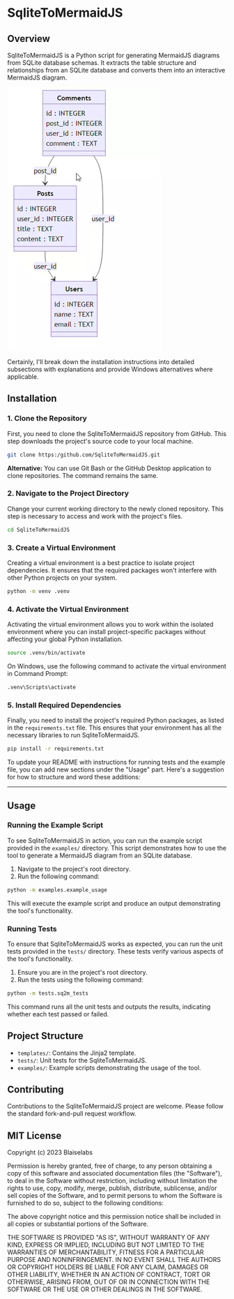 # SqliteToMermaidJS

## Overview

SqliteToMermaidJS is a Python script for generating MermaidJS diagrams from SQLite database schemas. It extracts the table structure and relationships from an SQLite database and converts them into an interactive MermaidJS diagram.

![Animation of user interface](sq2m.webp)

Certainly, I'll break down the installation instructions into detailed subsections with explanations and provide Windows alternatives where applicable.

## Installation

### 1. Clone the Repository

First, you need to clone the SqliteToMermaidJS repository from GitHub. This step downloads the project's source code to your local machine.

```sh
git clone https:/github.com/SqliteToMermaidJS.git
```

**Alternative:** You can use Git Bash or the GitHub Desktop application to clone repositories. The command remains the same.

### 2. Navigate to the Project Directory

Change your current working directory to the newly cloned repository. This step is necessary to access and work with the project's files.

```sh
cd SqliteToMermaidJS
```

### 3. Create a Virtual Environment

Creating a virtual environment is a best practice to isolate project dependencies. It ensures that the required packages won't interfere with other Python projects on your system.

```sh
python -m venv .venv
```

### 4. Activate the Virtual Environment

Activating the virtual environment allows you to work within the isolated environment where you can install project-specific packages without affecting your global Python installation.

```sh
source .venv/bin/activate
```

On Windows, use the following command to activate the virtual environment in Command Prompt:

```sh
.venv\Scripts\activate
```

### 5. Install Required Dependencies

Finally, you need to install the project's required Python packages, as listed in the `requirements.txt` file. This ensures that your environment has all the necessary libraries to run SqliteToMermaidJS.

```sh
pip install -r requirements.txt
```

To update your README with instructions for running tests and the example file, you can add new sections under the "Usage" part. Here's a suggestion for how to structure and word these additions:

---

## Usage

### Running the Example Script

To see SqliteToMermaidJS in action, you can run the example script provided in the `examples/` directory. This script demonstrates how to use the tool to generate a MermaidJS diagram from an SQLite database.

1. Navigate to the project's root directory.
2. Run the following command:

```sh
python -m examples.example_usage
```

This will execute the example script and produce an output demonstrating the tool's functionality.

### Running Tests

To ensure that SqliteToMermaidJS works as expected, you can run the unit tests provided in the `tests/` directory. These tests verify various aspects of the tool's functionality.

1. Ensure you are in the project's root directory.
2. Run the tests using the following command:

```sh
python -m tests.sq2m_tests
```

This command runs all the unit tests and outputs the results, indicating whether each test passed or failed.

## Project Structure

- `templates/`: Contains the Jinja2 template.
- `tests/`: Unit tests for the SqliteToMermaidJS.
- `examples/`: Example scripts demonstrating the usage of the tool.

## Contributing

Contributions to the SqliteToMermaidJS project are welcome. Please follow the standard fork-and-pull request workflow.

## MIT License

Copyright (c) 2023 Blaiselabs

Permission is hereby granted, free of charge, to any person obtaining a copy
of this software and associated documentation files (the "Software"), to deal
in the Software without restriction, including without limitation the rights
to use, copy, modify, merge, publish, distribute, sublicense, and/or sell
copies of the Software, and to permit persons to whom the Software is
furnished to do so, subject to the following conditions:

The above copyright notice and this permission notice shall be included in all
copies or substantial portions of the Software.

THE SOFTWARE IS PROVIDED "AS IS", WITHOUT WARRANTY OF ANY KIND, EXPRESS OR
IMPLIED, INCLUDING BUT NOT LIMITED TO THE WARRANTIES OF MERCHANTABILITY,
FITNESS FOR A PARTICULAR PURPOSE AND NONINFRINGEMENT. IN NO EVENT SHALL THE
AUTHORS OR COPYRIGHT HOLDERS BE LIABLE FOR ANY CLAIM, DAMAGES OR OTHER
LIABILITY, WHETHER IN AN ACTION OF CONTRACT, TORT OR OTHERWISE, ARISING FROM,
OUT OF OR IN CONNECTION WITH THE SOFTWARE OR THE USE OR OTHER DEALINGS IN THE
SOFTWARE.
